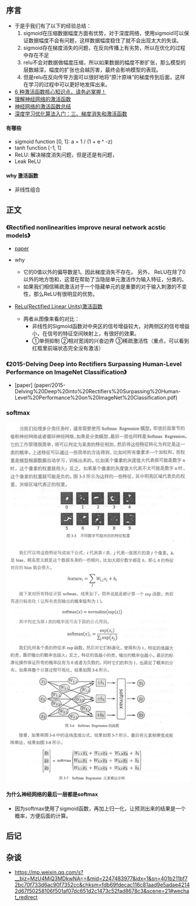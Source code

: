 ## 序言


* 于是乎我们有了以下的经验总结：
    1. sigmoid在压缩数据幅度方面有优势，对于深度网络，使用sigmoid可以保证数据幅度不会有问题，这样数据幅度稳住了就不会出现太大的失误。
    2. sigmoid存在梯度消失的问题，在反向传播上有劣势，所以在优化的过程中存在不足
    3. relu不会对数据做幅度压缩，所以如果数据的幅度不断扩张，那么模型的层数越深，幅度的扩张也会越厉害，最终会影响模型的表现。
    4. 但是relu在反向传导方面可以很好地将“原汁原味”的梯度传到后面，这样在学习的过程中可以更好地发挥出来。
* [6 种激活函数核心知识点，请务必掌握！](https://mp.weixin.qq.com/s/Cvf3ReuCKSugp9lrZqlaqg)    
* [理解神经网络的激活函数](https://mp.weixin.qq.com/s?__biz=MzU4MjQ3MDkwNA==&mid=2247483977&idx=1&sn=401b211bf72bc70f733d6ac90f7352cc&chksm=fdb69fdecac116c81aad9e5adae42142d67f50258106f501af07dc651d2c1473c52fad8678c3&mpshare=1&scene=1&srcid=08022FZV9DDP6kyrJmsTzqyF#rd)
* [神经网络的激活函数总结](https://mp.weixin.qq.com/s?__biz=MzU4MjQ3MDkwNA==&mid=2247485762&idx=1&sn=e1e9fc75b92999177d3c61c655b0e06e&chksm=fdb694d5cac11dc37dac1a7ce32150836d66f0012f35a7e04e3dceaf626b8453dc39ee80172b&mpshare=1&scene=1&srcid=0730sEUgWSqJIqmlWxhZW6Tk#rd)
* [深度学习优化算法入门：三、梯度消失和激活函数](https://mp.weixin.qq.com/s/CWCrHwNvURW7lF9s00AAjA)
    

#### 有哪些

* sigmoid function [0, 1]: a = 1 / (1 + e ^ -z)
* tanh function [-1, 1]
* ReLU: 解决梯度消失问题，但是还是有问题，
* Leak ReLU

#### why 激活函数

* 非线性组合


## 正文


### 《Rectified nonlinearities improve neural network acstic models》

* [paper](paper/2013-Rectified%20nonlinearities%20improve%20neural%20network%20acstic%20models.pdf)
* why
    * 它的0值以外的偏导数是1。因此梯度消失不存在。 另外， ReLU在除了0以外的地方饱和，这潜在帮助了当隐层单元激活作为输入特征，分类的。
    * 如果我们相信稀疏激活对于一个隐藏单元的是重要的对于输入刺激的不变性，那么ReLU有很明显的优势。
    
* [ReLu(Rectified Linear Units)激活函数](http://www.cnblogs.com/neopenx/p/4453161.html)
    * 两者从图像来看的对比：
        * 非线性的Sigmoid函数对中央区的信号增益较大，对两侧区的信号增益小，在信号的特征空间映射上，有很好的效果。
        * ①单侧抑制 ②相对宽阔的兴奋边界 ③稀疏激活性（重点，可以看到红框里前端状态完全没有激活）
 
### 《2015-Delving Deep into Rectifiers Surpassing Human-Level Performance on ImageNet Classification》

* [paper]
(paper/2015-Delving%20Deep%20into%20Rectifiers%20Surpassing%20Human-Level%20Performance%20on%20ImageNet%20Classification.pdf)

    
    
### softmax

![](14.000-softmax/不同数字可能对应特征权重.png)
![](14.000-softmax/softmax_计算公式.png)


#### 为什么神经网络的最后一层都是softmax

* 因为softmax使用了sigmoid函数，再加上归一化，让预测出来的结果是一个概率，方便后面的计算。


## 后记


    
## 杂谈


* https://mp.weixin.qq.com/s?__biz=MzU4MjQ3MDkwNA==&mid=2247483977&idx=1&sn=401b211bf72bc70f733d6ac90f7352cc&chksm=fdb69fdecac116c81aad9e5adae42142d67f50258106f501af07dc651d2c1473c52fad8678c3&scene=21#wechat_redirect
